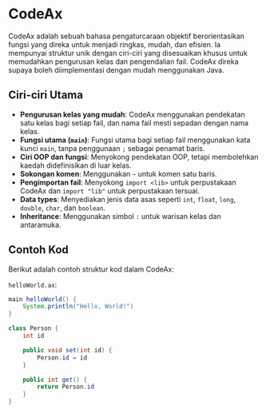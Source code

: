 # CodeAx

CodeAx adalah sebuah bahasa pengaturcaraan objektif berorientasikan fungsi yang direka untuk menjadi ringkas, mudah, dan efisien. Ia mempunyai struktur unik dengan ciri-ciri yang disesuaikan khusus untuk memudahkan pengurusan kelas dan pengendalian fail. CodeAx direka supaya boleh diimplementasi dengan mudah menggunakan Java.

## Ciri-ciri Utama
- **Pengurusan kelas yang mudah**: CodeAx menggunakan pendekatan satu kelas bagi setiap fail, dan nama fail mesti sepadan dengan nama kelas.
- **Fungsi utama (`main`)**: Fungsi utama bagi setiap fail menggunakan kata kunci `main`, tanpa penggunaan `;` sebagai penamat baris.
- **Ciri OOP dan fungsi**: Menyokong pendekatan OOP, tetapi membolehkan kaedah didefinisikan di luar kelas.
- **Sokongan komen**: Menggunakan `~` untuk komen satu baris.
- **Pengimportan fail**: Menyokong `import <lib>` untuk perpustakaan CodeAx dan `import "lib"` untuk perpustakaan tersuai.
- **Data types**: Menyediakan jenis data asas seperti `int`, `float`, `long`, `double`, `char`, dan `boolean`.
- **Inheritance**: Menggunakan simbol `:` untuk warisan kelas dan antaramuka.

## Contoh Kod

Berikut adalah contoh struktur kod dalam CodeAx:

`helloWorld.ax`:

```java
main helloWorld() {
    System.println("Hello, World!")
}

class Person {
    int id

    public void set(int id) {
        Person.id = id
    }

    public int get() {
        return Person.id
    }
}
